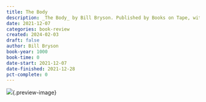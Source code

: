 ```yaml
---
title: The Body
description: _The Body_ by Bill Bryson. Published by Books on Tape, with ISBN 9780147526922.0. Read on 2021-12-07
date: 2021-12-07
categories: book-review
created: 2024-02-03
draft: false
author: Bill Bryson
book-year: 1000
book-time: 0
date-start: 2021-12-07
date-finished: 2021-12-28
pct-complete: 0
---
```


![](https://img3.od-cdn.com/ImageType-100/1191-1/{38DDDC42-8411-4192-96F7-56BE613A6F27}Img100.jpg){.preview-image}